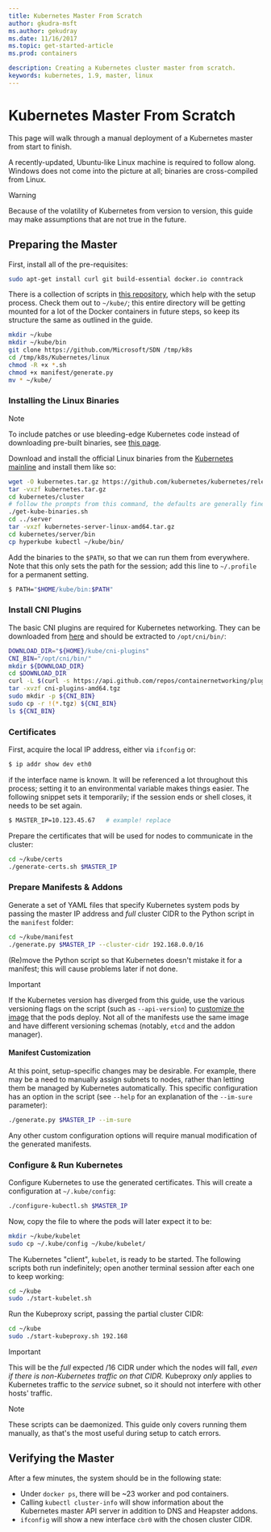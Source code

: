 ```yaml
---
title: Kubernetes Master From Scratch
author: gkudra-msft
ms.author: gekudray
ms.date: 11/16/2017
ms.topic: get-started-article
ms.prod: containers

description: Creating a Kubernetes cluster master from scratch.
keywords: kubernetes, 1.9, master, linux
---
```


# Kubernetes Master  From Scratch #
This page will walk through a manual deployment of a Kubernetes master from start to finish.

A recently-updated, Ubuntu-like Linux machine is required to follow along. Windows does not come into the picture at all; binaries are cross-compiled from Linux.


> [!Warning]  
> Because of the volatility of Kubernetes from version to version, this guide may make assumptions that are not true in the future.


## Preparing the Master ##
First, install all of the pre-requisites:

```bash
sudo apt-get install curl git build-essential docker.io conntrack
```


There is a collection of scripts in [this repository](https://github.com/Microsoft/SDN/tree/master/Kubernetes/linux), which help with the setup process. Check them out to `~/kube/`; this entire directory will be getting mounted for a lot of the Docker containers in future steps, so keep its structure the same as outlined in the guide.

```bash
mkdir ~/kube
mkdir ~/kube/bin
git clone https://github.com/Microsoft/SDN /tmp/k8s 
cd /tmp/k8s/Kubernetes/linux
chmod -R +x *.sh
chmod +x manifest/generate.py
mv * ~/kube/
```


### Installing the Linux Binaries ###

> [!Note]  
> To include patches or use bleeding-edge Kubernetes code instead of downloading pre-built binaries, see [this page](./compiling-kubernetes-binaries.md).

Download and install the official Linux binaries from the [Kubernetes mainline](https://github.com/kubernetes/kubernetes/releases/tag/v1.9.0-beta.1) and install them like so:

```bash
wget -O kubernetes.tar.gz https://github.com/kubernetes/kubernetes/releases/download/v1.9.0-beta.1/kubernetes.tar.gz
tar -vxzf kubernetes.tar.gz 
cd kubernetes/cluster 
# follow the prompts from this command, the defaults are generally fine:
./get-kube-binaries.sh
cd ../server
tar -vxzf kubernetes-server-linux-amd64.tar.gz 
cd kubernetes/server/bin
cp hyperkube kubectl ~/kube/bin/
```

Add the binaries to the `$PATH`, so that we can run them from everywhere. Note that this only sets the path for the session; add this line to `~/.profile` for a permanent setting.

```bash
$ PATH="$HOME/kube/bin:$PATH"
```

### Install CNI Plugins ###
The basic CNI plugins are required for Kubernetes networking. They can be downloaded from [here](https://github.com/containernetworking/plugins/releases) and should be extracted to `/opt/cni/bin/`:

```bash
DOWNLOAD_DIR="${HOME}/kube/cni-plugins"
CNI_BIN="/opt/cni/bin/"
mkdir ${DOWNLOAD_DIR}
cd $DOWNLOAD_DIR
curl -L $(curl -s https://api.github.com/repos/containernetworking/plugins/releases/latest | grep browser_download_url | grep 'amd64.*tgz' | head -n 1 | cut -d '"' -f 4) -o cni-plugins-amd64.tgz
tar -xvzf cni-plugins-amd64.tgz
sudo mkdir -p ${CNI_BIN}
sudo cp -r !(*.tgz) ${CNI_BIN}
ls ${CNI_BIN}
```


### Certificates ###
First, acquire the local IP address, either via `ifconfig` or:

```bash
$ ip addr show dev eth0
```

if the interface name is known. It will be referenced a lot throughout this process; setting it to an environmental variable makes things easier. The following snippet sets it temporarily; if the session ends or shell closes, it needs to be set again.

```bash
$ MASTER_IP=10.123.45.67   # example! replace
```

Prepare the certificates that will be used for nodes to communicate in the cluster:

```bash
cd ~/kube/certs
./generate-certs.sh $MASTER_IP
```

### Prepare Manifests & Addons ###
Generate a set of YAML files that specify Kubernetes system pods by passing the master IP address and *full* cluster CIDR to the Python script in the `manifest` folder:

```bash
cd ~/kube/manifest
./generate.py $MASTER_IP --cluster-cidr 192.168.0.0/16
```

(Re)move the Python script so that Kubernetes doesn't mistake it for a manifest; this will cause problems later if not done.

> [!Important]  
> If the Kubernetes version has diverged from this guide, use the various versioning flags on the script (such as `--api-version`) to [customize the image](https://console.cloud.google.com/gcr/images/google-containers/GLOBAL/hyperkube-amd64) that the pods deploy. Not all of the manifests use the same image and have different versioning schemas (notably, `etcd` and the addon manager).


#### Manifest Customization ####
At this point, setup-specific changes may be desirable. For example, there may be a need to manually assign subnets to nodes, rather than letting them be managed by Kubernetes automatically. This specific configuration has an option in the script (see `--help` for an explanation of the `--im-sure` parameter):

```bash
./generate.py $MASTER_IP --im-sure
```

Any other custom configuration options will require manual modification of the generated manifests.


### Configure & Run Kubernetes ###
Configure Kubernetes to use the generated certificates. This will create a configuration at `~/.kube/config`:

```bash
./configure-kubectl.sh $MASTER_IP
```

Now, copy the file to where the pods will later expect it to be:

```bash
mkdir ~/kube/kubelet
sudo cp ~/.kube/config ~/kube/kubelet/
```

The Kubernetes "client", `kubelet`, is ready to be started. The following scripts both run indefinitely; open another terminal session after each one to keep working:

```bash
cd ~/kube
sudo ./start-kubelet.sh
```

Run the Kubeproxy script, passing the partial cluster CIDR:

```bash
cd ~/kube
sudo ./start-kubeproxy.sh 192.168
```


> [!Important]  
> This will be the *full* expected /16 CIDR under which the nodes will fall, *even if there is non-Kubernetes traffic on that CIDR.* Kubeproxy *only* applies to Kubernetes traffic to the *service* subnet, so it should not interfere with other hosts' traffic.

> [!Note]  
> These scripts can be daemonized. This guide only covers running them manually, as that's the most useful during setup to catch errors.


## Verifying the Master ##
After a few minutes, the system should be in the following state:

  - Under `docker ps`, there will be ~23 worker and pod containers.
  - Calling `kubectl cluster-info` will show information about the Kubernetes master API server in addition to DNS and Heapster addons.
  - `ifconfig` will show a new interface `cbr0` with the chosen cluster CIDR.

